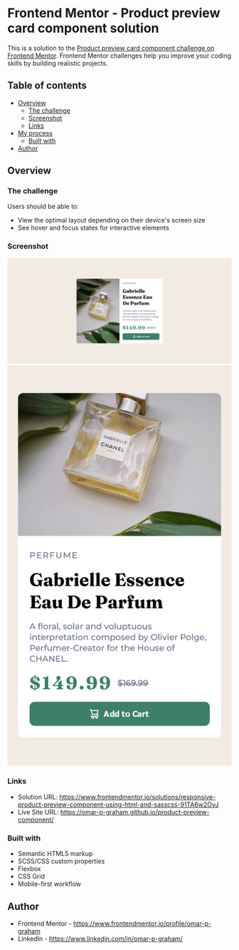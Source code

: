 # Frontend Mentor - Product preview card component solution

This is a solution to the [Product preview card component challenge on Frontend Mentor](https://www.frontendmentor.io/challenges/product-preview-card-component-GO7UmttRfa). Frontend Mentor challenges help you improve your coding skills by building realistic projects.

## Table of contents

- [Overview](#overview)
  - [The challenge](#the-challenge)
  - [Screenshot](#screenshot)
  - [Links](#links)
- [My process](#my-process)
  - [Built with](#built-with)
- [Author](#author)

## Overview

### The challenge

Users should be able to:

- View the optimal layout depending on their device's screen size
- See hover and focus states for interactive elements

### Screenshot

![desktop view - 1366px](./screenshots/desktop.png)
![mobile view - 375px](./screenshots/mobile.png)

### Links

- Solution URL: https://www.frontendmentor.io/solutions/responsive-product-preview-component-using-html-and-sasscss-91TA6w2OvJ
- Live Site URL: https://omar-p-graham.github.io/product-preview-component/

### Built with

- Semantic HTML5 markup
- SCSS/CSS custom properties
- Flexbox
- CSS Grid
- Mobile-first workflow

## Author

- Frontend Mentor - https://www.frontendmentor.io/profile/omar-p-graham
- LinkedIn - https://www.linkedin.com/in/omar-p-graham/